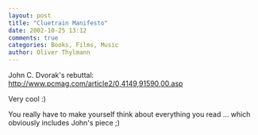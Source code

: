 ```yaml
---
layout: post
title: "Cluetrain Manifesto"
date: 2002-10-25 13:12
comments: true
categories: Books, Films, Music
author: Oliver Thylmann
---
```



John C. Dvorak's rebuttal: http://www.pcmag.com/article2/0,4149,91590,00.asp

Very cool :)

You really have to make yourself think about everything you read ... which obviously includes John's piece ;)


